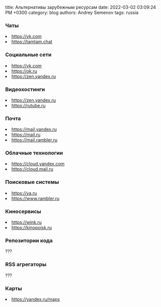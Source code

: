 title: Альтернативы зарубежным ресурсам
date: 2022-03-02 03:09:24 PM +0300
category: blog
authors: Andrey Semenov
tags: russia

### Чаты

<li><a href="https://vk.com" target="_blank">https://vk.com</a></li>
<li><a href="https://tamtam.chat" target="_blank">https://tamtam.chat</a></li>

### Социальные сети

<li><a href="https://vk.com" target="_blank">https://vk.com</a></li>
<li><a href="https://ok.ru" target="_blank">https://ok.ru</a></li>
<li><a href="https://zen.yandex.ru" target="_blank">https://zen.yandex.ru</a></li>

### Видеохостинги

<li><a href="https://zen.yandex.ru" target="_blank">https://zen.yandex.ru</a></li>
<li><a href="https://rutube.ru" target="_blank">https://rutube.ru</a></li>

### Почта

<li><a href="https://mail.yandex.ru" target="_blank">https://mail.yandex.ru</a></li>
<li><a href="https://mail.ru" target="_blank">https://mail.ru</a></li>
<li><a href="https://mail.rambler.ru" target="_blank">https://mail.rambler.ru</a></li>

### Облачные технологии

<li><a href="https://cloud.yandex.com" target="_blank">https://cloud.yandex.com</a></li>
<li><a href="https://cloud.mail.ru" target="_blank">https://cloud.mail.ru</a></li>

### Поисковые системы

<li><a href="https://ya.ru" target="_blank">https://ya.ru</a></li>
<li><a href="https://www.rambler.ru" target="_blank">https://www.rambler.ru</a></li>

### Киносервисы

<li><a href="https://wink.ru" target="_blank">https://wink.ru</a></li>
<li><a href="https://kinopoisk.ru" target="_blank">https://kinopoisk.ru</a></li>

### Репозитории кода

???

### RSS агрегаторы

???

### Карты

<li><a href="https://yandex.ru/maps" target="_blank">https://yandex.ru/maps</a></li>
